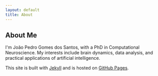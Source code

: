 ```yaml
---
layout: default
title: About
---
```


## About Me

I'm João Pedro Gomes dos Santos, with a PhD in Computational Neuroscience. My interests include brain dynamics, data analysis, and practical applications of artificial intelligence.

This site is built with [Jekyll](https://jekyllrb.com) and is hosted on [GitHub Pages](https://pages.github.com).